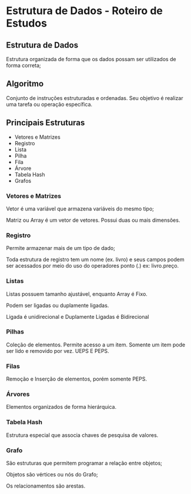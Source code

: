 # Estrutura de Dados - Roteiro de Estudos

## Estrutura de Dados

Estrutura organizada de forma que os dados possam ser utilizados de forma correta;

## Algoritmo

Conjunto de instruções estruturadas e ordenadas. Seu objetivo é realizar uma tarefa ou operação específica.

## Principais Estruturas

- Vetores e Matrizes
- Registro
- Lista
- Pilha
- Fila
- Árvore
- Tabela Hash
- Grafos



### Vetores e Matrizes

Vetor é uma variável que armazena variáveis do mesmo tipo;

Matriz ou Array é um vetor de vetores. Possui duas ou mais dimensões.



### Registro

Permite armazenar mais de um tipo de dado;

Toda estrutura de registro tem um nome (ex. livro) e seus campos podem ser acessados por meio do uso do operadores ponto (.) ex: livro.preço.



### Listas

Listas possuem tamanho ajustável, enquanto Array é Fixo.

Podem ser ligadas ou duplamente ligadas. 

Ligada é unidirecional e Duplamente Ligadas é Bidirecional



### Pilhas

Coleção de elementos. Permite acesso a um item. Somente um item pode ser lido e removido por vez. UEPS E PEPS.



### Filas

Remoção e Inserção de elementos, porém somente PEPS.



### Árvores

Elementos organizados de forma hierárquica.



### Tabela Hash

Estrutura especial que associa chaves de pesquisa de valores.



### Grafo

São estruturas que permitem programar a relação entre objetos;

Objetos são vértices ou nós do Grafo;

Os relacionamentos são arestas.





